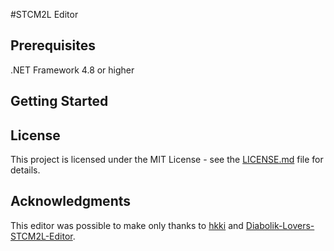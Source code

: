 #STCM2L Editor


## Prerequisites
.NET Framework 4.8 or higher

## Getting Started

## License
This project is licensed under the MIT License - see the [LICENSE.md](LICENSE.md) file for details.

## Acknowledgments
This editor was possible to make only thanks to [hkki](https://github.com/lnz/hkki) and [Diabolik-Lovers-STCM2L-Editor](https://github.com/kubo25/Diabolik-Lovers-STCM2L-Editor).
